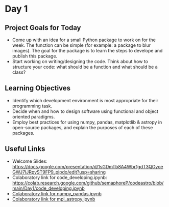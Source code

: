 # Day 1

## Project Goals for Today

 * Come up with an idea for a small Python package to work on for the week. The function can be simple (for example: a package to blur images). The goal for the package is to learn the steps to develope and publish this package. 
 * Start working on writing/designing the code. Think about how to structure your code: what should be a function and what should be a class?

## Learning Objectives

  * Identify which development environment is most appropriate for their programming task.
  * Decide when and how to design software using functional and object oriented paradigms.
  * Employ best practices for using numpy, pandas, matplotlib & astropy in open-source packages, and explain the purposes of each of these packages.

## Useful Links

 * Welcome Slides: https://docs.google.com/presentation/d/1sGDmTb8A4Wbr1gdT3QOyoeGWJ7IJRpvST9FP9_pipdo/edit?usp=sharing
 * Colaboratory link for code_developing.ipynb: https://colab.research.google.com/github/semaphoreP/codeastro/blob/main/Day1/code_developing.ipynb
 * [Colaboratory link for numpy_pandas.ipynb](https://colab.research.google.com/github/semaphoreP/codeastro/blob/main/Day1/numpy_pandas.ipynb)
 * [Colaboratory link for mpl_astropy.ipynb](https://colab.research.google.com/github/semaphoreP/codeastro/blob/main/Day1/mpl_astropy.ipynb)

